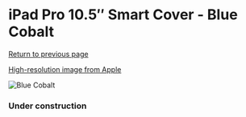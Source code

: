 # iPad Pro 10.5″ Smart Cover - Blue Cobalt

[Return to previous page](/ipad_pro105)

[High-resolution image from Apple](https://store.storeimages.cdn-apple.com/8756/as-images.apple.com/is/MR5C2?wid=4500&hei=4500&fmt=png)

<div style="width: 384px"><img src="/everyphone/MR5C2.png" alt="Blue Cobalt"></div>

### Under construction
